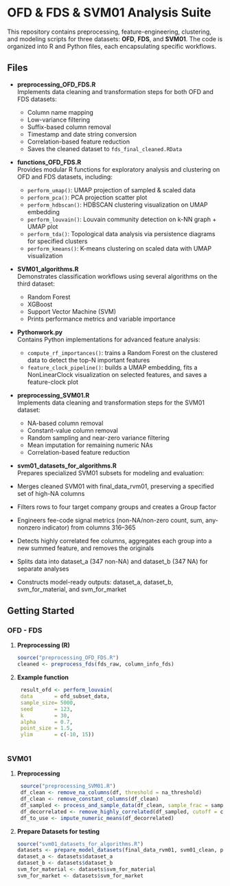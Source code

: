 # OFD & FDS & SVM01 Analysis Suite

This repository contains preprocessing, feature-engineering, clustering, and modeling scripts for three datasets: **OFD**, **FDS**, and **SVM01**. The code is organized into R and Python files, each encapsulating specific workflows.

## Files

- **preprocessing_OFD_FDS.R**  
  Implements data cleaning and transformation steps for both OFD and FDS datasets:
  - Column name mapping
  - Low-variance filtering
  - Suffix-based column removal
  - Timestamp and date string conversion
  - Correlation-based feature reduction
  - Saves the cleaned dataset to `fds_final_cleaned.RData`

- **functions_OFD_FDS.R**  
  Provides modular R functions for exploratory analysis and clustering on OFD and FDS datasets, including:  
  - `perform_umap()`: UMAP projection of sampled & scaled data  
  - `perform_pca()`: PCA projection scatter plot  
  - `perform_hdbscan()`: HDBSCAN clustering visualization on UMAP embedding  
  - `perform_louvain()`: Louvain community detection on k-NN graph + UMAP plot  
  - `perform_tda()`: Topological data analysis via persistence diagrams for specified clusters  
  - `perform_kmeans()`: K-means clustering on scaled data with UMAP visualization  

- **SVM01_algorithms.R**  
  Demonstrates classification workflows using several algorithms on the third dataset:
  - Random Forest  
  - XGBoost  
  - Support Vector Machine (SVM)  
  - Prints performance metrics and variable importance

- **Pythonwork.py**  
  Contains Python implementations for advanced feature analysis:
  - `compute_rf_importances()`: trains a Random Forest on the clustered data to detect the top-N important features  
  - `feature_clock_pipeline()`: builds a UMAP embedding, fits a NonLinearClock visualization on selected features, and saves a feature-clock plot

- **preprocessing_SVM01.R**  
  Implements data cleaning and transformation steps for the SVM01 dataset:  
  - NA-based column removal
  - Constant-value column removal 
  - Random sampling and near-zero variance filtering 
  - Mean imputation for remaining numeric NAs 
  - Correlation-based feature reduction

 - **svm01_datasets_for_algorithms.R**  
  Prepares specialized SVM01 subsets for modeling and evaluation:
  - Merges cleaned SVM01 with final_data_rvm01, preserving a specified set of high-NA columns
  - Filters rows to four target company groups and creates a Group factor
  - Engineers fee-code signal metrics (non-NA/non-zero count, sum, any-nonzero indicator) from columns 316–365
  - Detects highly correlated fee columns, aggregates each group into a new summed feature, and removes the originals
  - Splits data into dataset_a (347 non-NA) and dataset_b (347 NA) for separate analyses
  - Constructs model-ready outputs: dataset_a, dataset_b, svm_for_material, and svm_for_market

## Getting Started
### OFD - FDS
1. **Preprocessing (R)**
   ```r
   source("preprocessing_OFD_FDS.R")
   cleaned <- preprocess_fds(fds_raw, column_info_fds)

2. **Example function**
   ```r
    result_ofd <- perform_louvain(
    data       = ofd_subset_data,
    sample_size= 5000,
    seed       = 123,
    k          = 30,
    alpha      = 0.7,
    point_size = 1.5,
    ylim       = c(-10, 15))
  
### SVM01
1. **Preprocessing**
   ```r
    source("preprocessing_SVM01.R")
    df_clean <- remove_na_columns(df, threshold = na_threshold)
    df_clean <- remove_constant_columns(df_clean)
    df_sampled <- process_and_sample_data(df_clean, sample_frac = sample_frac)
    df_decorrelated <- remove_highly_correlated(df_sampled, cutoff = cor_cutoff)
    df_to_use <- impute_numeric_means(df_decorrelated)
2. **Prepare Datasets for testing**
    ```r
    source("svm01_datasets_for_algorithms.R")
    datasets <- prepare_model_datasets(final_data_rvm01, svm01_clean, prod_hier)
    dataset_a <- datasets$dataset_a
    dataset_b <- datasets$dataset_b
    svm_for_material <- datasets$svm_for_material
    svm_for_market <- datasets$svm_for_market

